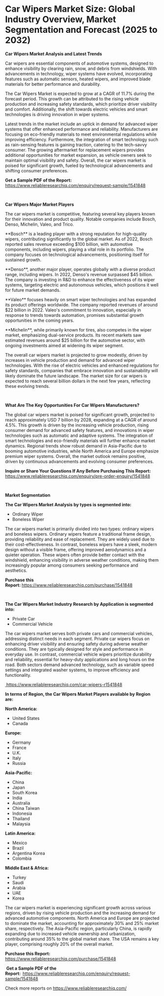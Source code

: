 <p><h1>Car Wipers Market Size: Global Industry Overview, Market Segmentation and Forecast (2025 to 2032)</h1></p><p><strong>Car Wipers Market Analysis and Latest Trends</strong></p>
<p><p>Car wipers are essential components of automotive systems, designed to enhance visibility by clearing rain, snow, and debris from windshields. With advancements in technology, wiper systems have evolved, incorporating features such as automatic sensors, heated wipers, and improved blade materials for better performance and durability.</p><p>The Car Wipers Market is expected to grow at a CAGR of 11.7% during the forecast period. This growth can be attributed to the rising vehicle production and increasing safety standards, which prioritize driver visibility and comfort. Additionally, the shift towards electric vehicles and smart technologies is driving innovation in wiper systems. </p><p>Latest trends in the market include an uptick in demand for advanced wiper systems that offer enhanced performance and reliability. Manufacturers are focusing on eco-friendly materials to meet environmental regulations while improving efficiency. Furthermore, the integration of smart technology such as rain-sensing features is gaining traction, catering to the tech-savvy consumer. The growing aftermarket for replacement wipers provides additional opportunities for market expansion, as vehicle owners seek to maintain optimal visibility and safety. Overall, the car wipers market is poised for significant growth, fueled by technological advancements and shifting consumer preferences.</p></p>
<p><strong>Get a Sample PDF of the Report:&nbsp;</strong> <a href="https://www.reliableresearchiq.com/enquiry/request-sample/1541848?utm_campaign=3123&utm_medium=2&utm_source=Github&utm_content=ia&utm_term=30032025&utm_id=car-wipers">https://www.reliableresearchiq.com/enquiry/request-sample/1541848</a></p>
<p>&nbsp;</p>
<p><strong>Car Wipers Major Market Players</strong></p>
<p><p>The car wipers market is competitive, featuring several key players known for their innovation and product quality. Notable companies include Bosch, Denso, Michelin, Valeo, and Trico. </p><p>**Bosch** is a leading player with a strong reputation for high-quality wipers, contributing significantly to the global market. As of 2022, Bosch reported sales revenue exceeding $100 billion, with automotive components, including wipers, playing a vital role in its portfolio. The company focuses on technological advancements, positioning itself for sustained growth.</p><p>**Denso**, another major player, operates globally with a diverse product range, including wipers. In 2022, Denso's revenue surpassed $45 billion. The company is investing in R&D to enhance the effectiveness of its wiper systems, targeting electric and autonomous vehicles, which positions it well for future market demands.</p><p>**Valeo** focuses heavily on smart wiper technologies and has expanded its product offerings worldwide. The company reported revenues of around $22 billion in 2022. Valeo's commitment to innovation, especially in response to trends towards automation, promises substantial growth opportunities in the coming years.</p><p>**Michelin**, while primarily known for tires, also competes in the wiper market, emphasizing dual-service products. Its recent markets saw estimated revenues around $25 billion for the automotive sector, with ongoing investments aimed at widening its wiper segment.</p><p>The overall car wipers market is projected to grow modestly, driven by increases in vehicle production and demand for advanced wiper technologies. With the rise of electric vehicles and enhanced regulations for safety standards, companies that embrace innovation and sustainability will likely dominate the future landscape. The market size for car wipers is expected to reach several billion dollars in the next few years, reflecting these evolving trends.</p></p>
<p>&nbsp;</p>
<p><strong>What Are The Key Opportunities For Car Wipers Manufacturers?</strong></p>
<p><p>The global car wipers market is poised for significant growth, projected to reach approximately USD 7 billion by 2028, expanding at a CAGR of around 4.5%. This growth is driven by the increasing vehicle production, rising consumer demand for advanced safety features, and innovations in wiper technologies such as automatic and adaptive systems. The integration of smart technologies and eco-friendly materials will further enhance market dynamics. Regional trends show robust demand in Asia-Pacific due to booming automotive industries, while North America and Europe emphasize premium wiper systems. Overall, the market outlook remains positive, driven by continuous advancements and evolving consumer preferences.</p></p>
<p><strong>Inquire or Share Your Questions If Any Before Purchasing This Report:</strong> <a href="https://www.reliableresearchiq.com/enquiry/pre-order-enquiry/1541848?utm_campaign=3123&utm_medium=2&utm_source=Github&utm_content=ia&utm_term=30032025&utm_id=car-wipers">https://www.reliableresearchiq.com/enquiry/pre-order-enquiry/1541848</a></p>
<p>&nbsp;</p>
<p><strong>Market Segmentation</strong></p>
<p><strong>The Car Wipers Market Analysis by types is segmented into:</strong></p>
<p><ul><li>Ordinary Wiper</li><li>Boneless Wiper</li></ul></p>
<p><p>The car wipers market is primarily divided into two types: ordinary wipers and boneless wipers. Ordinary wipers feature a traditional frame design, providing reliability and ease of replacement. They are widely used due to their cost-effectiveness. In contrast, boneless wipers have a sleek, modern design without a visible frame, offering improved aerodynamics and a quieter operation. These wipers often provide better contact with the windshield, enhancing visibility in adverse weather conditions, making them increasingly popular among consumers seeking performance and aesthetics.</p></p>
<p><strong>Purchase this Report:&nbsp;</strong><a href="https://www.reliableresearchiq.com/purchase/1541848?utm_campaign=3123&utm_medium=2&utm_source=Github&utm_content=ia&utm_term=30032025&utm_id=car-wipers">https://www.reliableresearchiq.com/purchase/1541848</a></p>
<p>&nbsp;</p>
<p><strong>The Car Wipers Market Industry Research by Application is segmented into:</strong></p>
<p><ul><li>Private Car</li><li>Commercial Vehicle</li></ul></p>
<p><p>The car wipers market serves both private cars and commercial vehicles, addressing distinct needs in each segment. Private car wipers focus on enhancing driver visibility and ensuring safety during adverse weather conditions. They are typically designed for style and performance in everyday use. In contrast, commercial vehicle wipers prioritize durability and reliability, essential for heavy-duty applications and long hours on the road. Both sectors demand advanced technology, such as variable speed settings and integrated washer systems, to improve efficiency and functionality.</p></p>
<p><a href="https://www.reliableresearchiq.com/car-wipers-r1541848?utm_campaign=3123&utm_medium=2&utm_source=Github&utm_content=ia&utm_term=30032025&utm_id=car-wipers">&nbsp;https://www.reliableresearchiq.com/car-wipers-r1541848</a></p>
<p><strong>In terms of Region, the Car Wipers Market Players available by Region are:</strong></p>
<p>
    <p> <strong> North America: </strong>
        <ul>
            <li>United States</li>
            <li>Canada</li>
        </ul>
        </p> 
    <p> <strong> Europe: </strong>
        <ul>
            <li>Germany</li>
            <li>France</li>
            <li>U.K.</li>
            <li>Italy</li>
            <li>Russia</li>
        </ul>
        </p> 
    <p> <strong> Asia-Pacific: </strong>
        <ul>
            <li>China</li>
            <li>Japan</li>
            <li>South Korea</li>
            <li>India</li>
            <li>Australia</li>
            <li>China Taiwan</li>
            <li>Indonesia</li>
            <li>Thailand</li>
            <li>Malaysia</li>
        </ul>
        </p> 
    <p> <strong> Latin America: </strong>
        <ul>
            <li>Mexico</li>
            <li>Brazil</li>
            <li>Argentina Korea</li>
            <li>Colombia</li>
        </ul>
        </p> 
    <p> <strong> Middle East & Africa: </strong>
        <ul>
            <li>Turkey</li>
            <li>Saudi</li>
            <li>Arabia</li>
            <li>UAE</li>
            <li>Korea</li>
        </ul>
    </p>
    </p>
<p><p>The car wipers market is experiencing significant growth across various regions, driven by rising vehicle production and the increasing demand for advanced automotive components. North America and Europe are projected to dominate the market, accounting for approximately 30% and 25% market share, respectively. The Asia-Pacific region, particularly China, is rapidly expanding due to increased vehicle ownership and urbanization, contributing around 35% to the global market share. The USA remains a key player, comprising roughly 20% of the overall market.</p></p>
<p><strong>Purchase this Report: </strong><a href="https://www.reliableresearchiq.com/purchase/1541848?utm_campaign=3123&utm_medium=2&utm_source=Github&utm_content=ia&utm_term=30032025&utm_id=car-wipers">https://www.reliableresearchiq.com/purchase/1541848</a></p>
<p>&nbsp;<strong>Get a Sample PDF of the Report:&nbsp;&nbsp;</strong><a href="https://www.reliableresearchiq.com/enquiry/request-sample/1541848?utm_campaign=3123&utm_medium=2&utm_source=Github&utm_content=ia&utm_term=30032025&utm_id=car-wipers">https://www.reliableresearchiq.com/enquiry/request-sample/1541848</a></p>
<p><strong></strong></p>
<p>Check more reports on <a href="https://www.reliableresearchiq.com/?utm_campaign=3123&utm_medium=2&utm_source=Github&utm_content=ia&utm_term=30032025&utm_id=car-wipers">https://www.reliableresearchiq.com/</a></p>